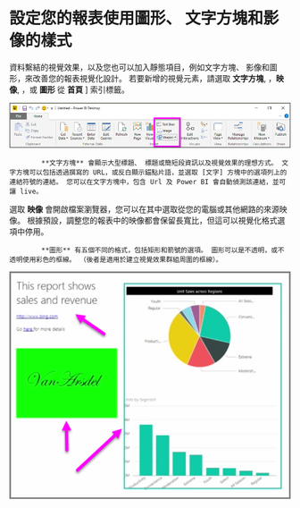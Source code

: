 <properties
   pageTitle="圖形、 文字方塊和影像"
   description="新增個人風格及公司標誌、 報表和儀表板"
   services="powerbi"
   documentationCenter=""
   authors="davidiseminger"
   manager="mblythe"
   backup=""
   editor=""
   tags=""
   qualityFocus="no"
   qualityDate=""
   featuredVideoId="_3q6VEBhGew"
   featuredVideoThumb=""
   courseDuration="6m"/>

<tags
   ms.service="powerbi"
   ms.devlang="NA"
   ms.topic="get-started-article"
   ms.tgt_pltfrm="NA"
   ms.workload="powerbi"
   ms.date="09/29/2016"
   ms.author="davidi"/>

# 設定您的報表使用圖形、 文字方塊和影像的樣式

資料繫結的視覺效果，以及您也可以加入靜態項目，例如文字方塊、 影像和圖形，來改善您的報表視覺化設計。 若要新增的視覺元素，請選取 **文字方塊**, ，**映像**, ，或 **圖形** 從 **首頁** ] 索引標籤。

![](media/powerbi-learning-3-10-create-shapes-images/3-10_1.png)


            **文字方塊** 會顯示大型標題、 標題或簡短段資訊以及視覺效果的理想方式。 文字方塊可以包括透過撰寫的 URL，或反白顯示錨點片語，並選取 [文字] 方塊中的選項列上的連結符號的連結。 您可以在文字方塊中，包含 Url 及 Power BI 會自動偵測該連結，並可讓 live。

選取 **映像** 會開啟檔案瀏覽器，您可以在其中選取從您的電腦或其他網路的來源映像。 根據預設，調整您的報表中的映像都會保留長寬比，但這可以視覺化格式選項中停用。


            **圖形** 有五個不同的格式，包括矩形和箭號的選項。 圖形可以是不透明，或不透明使用彩色的框線。 （後者是適用於建立視覺效果群組周圍的框線）。

![](media/powerbi-learning-3-10-create-shapes-images/3-10_2.png)
